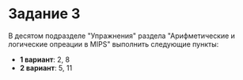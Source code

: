 # Задание 3
В десятом подразделе "Упражнения" раздела "Арифметические и логические опреации в MIPS" выполнить следующие пункты:  
- **1 вариант**: 2, 8
- **2 вариант**: 5, 11
